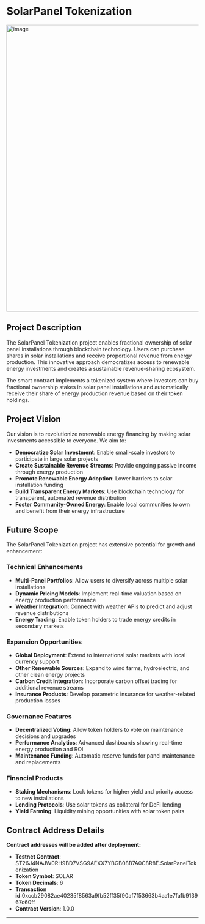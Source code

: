 # SolarPanel Tokenization
<img width="933" height="750" alt="image" src="https://github.com/user-attachments/assets/17f45fd6-8bae-4a22-9f50-598595dcc252" />

## Project Description

The SolarPanel Tokenization project enables fractional ownership of solar panel installations through blockchain technology. Users can purchase shares in solar installations and receive proportional revenue from energy production. This innovative approach democratizes access to renewable energy investments and creates a sustainable revenue-sharing ecosystem.

The smart contract implements a tokenized system where investors can buy fractional ownership stakes in solar panel installations and automatically receive their share of energy production revenue based on their token holdings.

## Project Vision

Our vision is to revolutionize renewable energy financing by making solar investments accessible to everyone. We aim to:

- **Democratize Solar Investment**: Enable small-scale investors to participate in large solar projects
- **Create Sustainable Revenue Streams**: Provide ongoing passive income through energy production
- **Promote Renewable Energy Adoption**: Lower barriers to solar installation funding
- **Build Transparent Energy Markets**: Use blockchain technology for transparent, automated revenue distribution
- **Foster Community-Owned Energy**: Enable local communities to own and benefit from their energy infrastructure

## Future Scope

The SolarPanel Tokenization project has extensive potential for growth and enhancement:

### Technical Enhancements
- **Multi-Panel Portfolios**: Allow users to diversify across multiple solar installations
- **Dynamic Pricing Models**: Implement real-time valuation based on energy production performance
- **Weather Integration**: Connect with weather APIs to predict and adjust revenue distributions
- **Energy Trading**: Enable token holders to trade energy credits in secondary markets

### Expansion Opportunities
- **Global Deployment**: Extend to international solar markets with local currency support
- **Other Renewable Sources**: Expand to wind farms, hydroelectric, and other clean energy projects
- **Carbon Credit Integration**: Incorporate carbon offset trading for additional revenue streams
- **Insurance Products**: Develop parametric insurance for weather-related production losses

### Governance Features
- **Decentralized Voting**: Allow token holders to vote on maintenance decisions and upgrades
- **Performance Analytics**: Advanced dashboards showing real-time energy production and ROI
- **Maintenance Funding**: Automatic reserve funds for panel maintenance and replacements

### Financial Products
- **Staking Mechanisms**: Lock tokens for higher yield and priority access to new installations
- **Lending Protocols**: Use solar tokens as collateral for DeFi lending
- **Yield Farming**: Liquidity mining opportunities with solar token pairs

## Contract Address Details

**Contract addresses will be added after deployment:**
- **Testnet Contract**: ST26J4NAJW0RH9BD7VSG9AEXX7YBGB08B7A0C8R8E.SolarPanelTokenization
- **Token Symbol**: SOLAR
- **Token Decimals**: 6
- **Transaction id**:0xccb29082ae40235f8563a9fb52ff35f90af7f53663b4aa1e7fa1b913967c60ff
- **Contract Version**: 1.0.0

---

